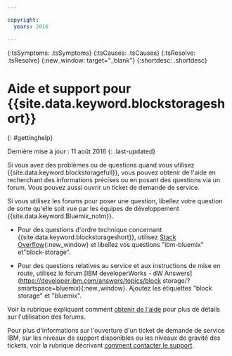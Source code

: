```yaml
---

copyright:
  years: 2016

---
```


<!-- Common attributes used in the template are defined as follows: -->
{:tsSymptoms: .tsSymptoms}
{:tsCauses: .tsCauses}
{:tsResolve: .tsResolve}
{:new_window: target="_blank"}
{:shortdesc: .shortdesc}

<!-- # {{site.data.keyword.blockstorageshort}} troubleshooting
{: #ts} -->
<!-- Provide an appropriate ID above -->

<!-- IN PROGRESS - AUDIENCE BLUE, STAGING ONLY -->


<!-- This is the template for troubleshooting topics.  -->

<!-- The short description section should include the service long name and "Bluemix" for search optimization. Example short description: -->

<!-- Add a heading and content for how to get help and support. Use this template for beta and GA services:  -->
# Aide et support pour {{site.data.keyword.blockstorageshort}}
{: #gettinghelp}

Dernière mise à jour : 11 août 2016
{: .last-updated}

Si vous avez des problèmes ou de questions quand vous utilisez {{site.data.keyword.blockstoragefull}}, vous pouvez obtenir de l'aide en recherchant des informations précises ou en posant des questions via un forum. Vous pouvez aussi ouvrir un ticket de demande de service.

Si vous utilisez les forums pour poser une question, libellez votre question de sorte qu'elle soit vue par les équipes de développement {{site.data.keyword.Bluemix_notm}}.
<!--Insert the appropriate Stack Overflow tag for your service for <block-storage> in URL and text below:  -->
* Pour des questions d'ordre technique concernant {{site.data.keyword.blockstorageshort}}, utilisez [Stack Overflow](http://stackoverflow.com/search?q=block-storage+ibm-bluemix){:new_window} et libellez vos questions "ibm-bluemix" et"block-storage".
<!--Insert the appropriate dW Answers tag for your service for <service_keyword> in URL below:  -->
* Pour des questions relatives au service et aux instructions de mise en route, utilisez le forum [IBM developerWorks - dW Answers](https://developer.ibm.com/answers/topics/block storage/?smartspace=bluemix){:new_window}. Ajoutez les étiquettes "block storage" et "bluemix". 

Voir la rubrique expliquant comment [obtenir de l'aide](https://new-console.eu-gb.bluemix.net/docs/support/index.html#getting-help) pour plus de détails sur l'utilisation des forums.

Pour plus d'informations sur l'ouverture d'un ticket de demande de service IBM, sur les niveaux de support disponibles ou les niveaux de gravité des tickets, voir la rubrique décrivant [comment contacter le support](https://new-console.eu-gb.bluemix.net/docs/support/index.html#contacting-support).
